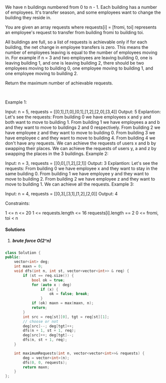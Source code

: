 We have n buildings numbered from 0 to n - 1. Each building has a number of employees. It's transfer season, and some employees want to change the building they reside in.

You are given an array requests where requests[i] = [fromi, toi] represents an employee's request to transfer from building fromi to building toi.

All buildings are full, so a list of requests is achievable only if for each building, the net change in employee transfers is zero. This means the number of employees leaving is equal to the number of employees moving in. For example if n = 3 and two employees are leaving building 0, one is leaving building 1, and one is leaving building 2, there should be two employees moving to building 0, one employee moving to building 1, and one employee moving to building 2.

Return the maximum number of achievable requests.

 

Example 1:


Input: n = 5, requests = [[0,1],[1,0],[0,1],[1,2],[2,0],[3,4]]
Output: 5
Explantion: Let's see the requests:
From building 0 we have employees x and y and both want to move to building 1.
From building 1 we have employees a and b and they want to move to buildings 2 and 0 respectively.
From building 2 we have employee z and they want to move to building 0.
From building 3 we have employee c and they want to move to building 4.
From building 4 we don't have any requests.
We can achieve the requests of users x and b by swapping their places.
We can achieve the requests of users y, a and z by swapping the places in the 3 buildings.
Example 2:


Input: n = 3, requests = [[0,0],[1,2],[2,1]]
Output: 3
Explantion: Let's see the requests:
From building 0 we have employee x and they want to stay in the same building 0.
From building 1 we have employee y and they want to move to building 2.
From building 2 we have employee z and they want to move to building 1.
We can achieve all the requests. 
Example 3:

Input: n = 4, requests = [[0,3],[3,1],[1,2],[2,0]]
Output: 4
 

Constraints:

1 <= n <= 20
1 <= requests.length <= 16
requests[i].length == 2
0 <= fromi, toi < n


#### Solutions

1. ##### brute force O(2^n)

```c++
class Solution {
public:
    vector<int> deg;
    int maxn = 0;
    void dfs(int n, int st, vector<vector<int>> & req) {
        if (st == req.size()) {
            bool ok = true;
            for (auto x : deg)
                if (x) {
                    ok = false; break;
                }
            if (ok) maxn = max(maxn, n);
            return;
        }
        int src = req[st][0], tgt = req[st][1];
        // choose or not
        deg[src]--; deg[tgt]++;
        dfs(n + 1, st + 1, req);
        deg[src]++; deg[tgt]--;
        dfs(n, st + 1, req);
    }

    int maximumRequests(int n, vector<vector<int>>& requests) {
        deg = vector<int>(n);
        dfs(0, 0, requests);
        return maxn;
    }
};
```